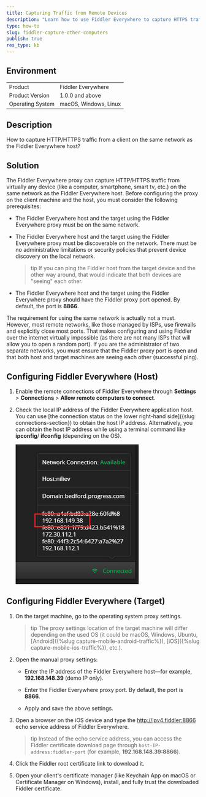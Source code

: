 ```yaml
---
title: Capturing Traffic from Remote Devices
description: "Learn how to use Fiddler Everywhere to capture HTTPS traffic from other computers, smartphones, tablets, and smart devices."
type: how-to
slug: fiddler-capture-other-computers
publish: true
res_type: kb
---
```



## Environment

|   |   |
|---|---|
| Product   | Fiddler Everywhere |
| Product Version | 1.0.0 and above  |
| Operating System | macOS, Windows, Linux  |


## Description

How to capture HTTP/HTTPS traffic from a client on the same network as the Fiddler Everywhere host?


## Solution

The Fiddler Everywhere proxy can capture HTTP/HTTPS traffic from virtually any device (like a computer, smartphone, smart tv, etc.) on the same network as the Fiddler Everywhere host. Before configuring the proxy on the client machine and the host, you must consider the following prerequisites:

- The Fiddler Everywhere host and the target using the Fiddler Everywhere proxy must be on the same network.

- The Fiddler Everywhere host and the target using the Fiddler Everywhere proxy must be discoverable on the network. There must be no administrative limitations or security policies that prevent device discovery on the local network.

    >tip If you can ping the Fiddler host from the target device and the other way around, that would indicate that both devices are "seeing" each other.

- The Fiddler Everywhere host and the target using the Fiddler Everywhere proxy should have the Fiddler proxy port opened. By default, the port is **8866**.


The requirement for using the same network is actually not a must. However, most remote networks, like those managed by ISPs, use firewalls and explicitly close most ports. That makes configuring and using Fiddler over the internet virtually impossible (as there are not many ISPs that will allow you to open a random port). If you are the administrator of two separate networks, you must ensure that the Fiddler proxy port is open and that both host and target machines are seeing each other (successful ping).

## Configuring Fiddler Everywhere (Host) 

1. Enable the remote connections of Fiddler Everywhere through **Settings** > **Connections** > **Allow remote computers to connect**.

1. Check the local IP address of the Fiddler Everywhere application host. You can use [the connection status on the lower right-hand side]({slug connections-section}) to obtain the host IP address. Alternatively, you can obtain the host IP address while using a terminal command like **ipconfig**/ **ifconfig** (depending on the OS).

    ![Host local IP address](../images/kb/host-ip.png)

## Configuring Fiddler Everywhere (Target)

1. On the target machine, go to the operating system proxy settings.

    >tip The proxy settings location of the target machine will differ depending on the used OS (it could be macOS, Windows, Ubuntu, [Android]({%slug capture-mobile-android-traffic%}), [iOS]({%slug capture-mobile-ios-traffic%}), etc.).

1. Open the manual proxy settings:

    - Enter the IP address of the Fiddler Everywhere host&mdash;for example, **192.168.148.39** (demo IP only).

    - Enter the Fiddler Everywhere proxy port. By default, the port is **8866**.

    - Apply and save the above settings.

1. Open a browser on the iOS device and type the http://ipv4.fiddler:8866 echo service address of Fiddler Everywhere. 

    >tip Instead of the echo service address, you can access the Fiddler certificate download page through `host-IP-address:fiddler-port` (for example, **192.168.148.39:8866**).

1. Click the Fiddler root certificate link to download it.

1. Open your client's certificate manager (like Keychain App on macOS or Certificate Manager on Windows), install, and fully trust the downloaded Fiddler certificate.
